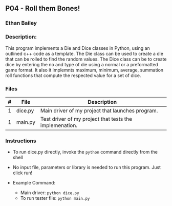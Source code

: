## P04 - Roll them Bones!
### Ethan Bailey
### Description:

This program implements a Die and Dice classes in Python, using an outlined c++ code as a 
template. The Die class can be used to create a die that can be rolled to find the random values.
The Dice class can be to create dice by entering the no and type of die using a normal or a 
preformatted game format. It also it implemnts maximum, minimum, average, summation roll functions 
that compute the respected 
value for a set of dice. 

### Files

|   #   | File            | Description                                        |
| :---: | --------------- | -------------------------------------------------- |
|   1   | dice.py         | Main driver of my project that launches program.   |
|   1   | main.py         | Test driver of my project that tests the implemenation.   |

### Instructions

- To run dice.py directly, invoke the `python` command directly from the shell
- No input file, parameters or library is needed to run this program. Just click run!

- Example Command:
    - Main driver: `python dice.py`
    - To run tester file: `python main.py`
